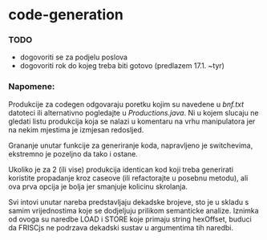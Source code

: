 # code-generation

### TODO
- dogovoriti se za podjelu poslova
- dogovoriti rok do kojeg treba biti gotovo (predlazem 17.1. ~tyr)

### Napomene:
Produkcije za codegen odgovaraju poretku kojim su navedene u *bnf.txt* datoteci ili alternativno pogledajte u *Productions.java*.
Ni u kojem slucaju ne gledati listu produkcija koja se nalazi u komentaru na vrhu manipulatora jer na nekim mjestima je izmjesan redosljed.

Grananje unutar funkcije za generiranje koda, napravljeno je switchevima, ekstremno je pozeljno da tako i ostane.

Ukoliko je za 2 (ili vise) produkcija identican kod koji treba generirati koristite propadanje kroz caseove (ili refactorajte u posebnu metodu), ali ova prva opcija je bolja jer smanjuje kolicinu skrolanja.

Svi intovi unutar nareba predstavljaju dekadske brojeve, sto je u skladu s samim vrijednostima koje se dodjeljuju prilikom semanticke analize. Iznimka od ovoga su naredbe LOAD i STORE koje primaju string hexOffset, buduci da FRISCjs ne podrzava dekadski sustav u argumentima tih naredbi.

